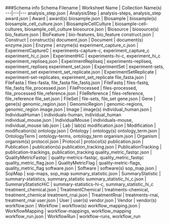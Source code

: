 ###Schema info
Schema Filename | Worksheet Name | Collection Name(s)
---|---|---
analysis\_step.json | AnalysisStep | analysis-steps, analysis\_step
award.json | Award | award(s)
biosample.json | Biosample | biosample(s)
biosample\_cell\_culture.json | BiosampleCellCulture | biosample-cell-cultures, biosample\_cell\_culture
biosource.json | Biosource | biosource(s)
bio_feature.json | BioFeature | bio-features, bio\_feature
construct.json | Construct | construct(s)
document.json | Document | document(s)
enzyme.json | Enzyme | enzyme(s)
experiment\_capture\_c.json | ExperimentCaptureC | experiments-capture-c, experiment\_capture\_c
experiment\_hi\_c.json | ExperimentHiC | experiments-hi-c, experiment\_hi\_c
experiment\_repliseq.json | ExperimentRepliseq | experiments-repliseq, experiment\_repliseq
experiment\_set.json | ExperimentSet | experiment-sets, experiment\_set
experiment\_set\_replicate.json | ExperimentSetReplicate | experiment-set-replicates, experiment\_set\_replicate
file\_fasta.json | FileFasta | files-fasta, file\_fasta
file\_fastq.json | FileFastq | files-fastq, file\_fastq
file\_processed.json | FileProcessed | files-processed, file\_processed
file\_reference.json | FileReference | files-reference, file\_reference
file\_set.json | FileSet | file-sets, file\_set
gene.json | Gene | gene(s)
genomic\_region.json | GenomicRegion | genomic-regions, genomic\_region
image.json | Image | image(s)
individual\_human.json | IndividualHuman | individuals-human, individual\_human
individual\_mouse.json | IndividualMouse | individuals-mouse, individual\_mouse
lab.json | Lab | lab(s)
modification.json | Modification | modification(s)
ontology.json | Ontology | ontology(s)
ontology\_term.json | OntologyTerm | ontology-terms, ontology\_term
organism.json | Organism | organism(s)
protocol.json | Protocol | protocol(s)
publication.json | Publication | publication(s)
publication\_tracking.json | PublicationTracking | publication-trackings, publication\_tracking
quality\_metric\_fastqc.json | QualityMetricFastqc | quality-metrics-fastqc, quality\_metric\_fastqc
quality\_metric\_flag.json | QualityMetricFlag | quality-metric-flags, quality\_metric\_flag
software.json | Software | software(s)
sop\_map.json | SopMap | sop-maps, sop\_map
summary\_statistic.json | SummaryStatistic | summary-statistics, summary\_statistic
summary\_statistic\_hi\_c.json | SummaryStatisticHiC | summary-statistics-hi-c, summary\_statistic\_hi\_c
treatment\_chemical.json | TreatmentChemical | treatments-chemical, treatment\_chemical
treatment\_rnai.json | TreatmentRnai | treatments-rnai, treatment\_rnai
user.json | User | user(s)
vendor.json | Vendor | vendor(s)
workflow.json | Workflow | workflow(s)
workflow\_mapping.json | WorkflowMapping | workflow-mappings, workflow\_mapping
workflow\_run.json | WorkflowRun | workflow-runs, workflow\_run
